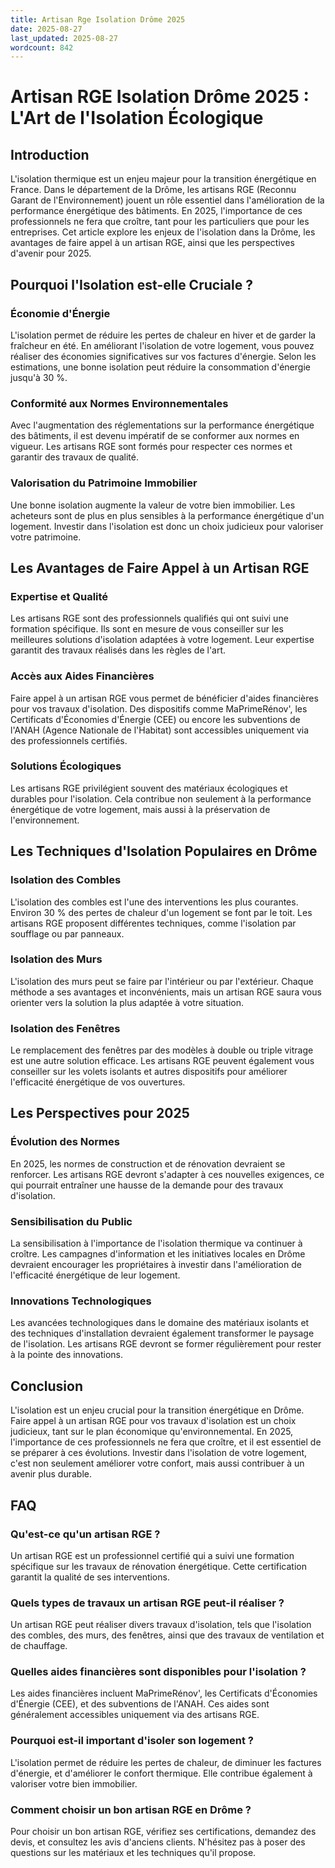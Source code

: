 ```yaml
---
title: Artisan Rge Isolation Drôme 2025
date: 2025-08-27
last_updated: 2025-08-27
wordcount: 842
---
```


# Artisan RGE Isolation Drôme 2025 : L'Art de l'Isolation Écologique

## Introduction

L'isolation thermique est un enjeu majeur pour la transition énergétique en France. Dans le département de la Drôme, les artisans RGE (Reconnu Garant de l'Environnement) jouent un rôle essentiel dans l'amélioration de la performance énergétique des bâtiments. En 2025, l'importance de ces professionnels ne fera que croître, tant pour les particuliers que pour les entreprises. Cet article explore les enjeux de l'isolation dans la Drôme, les avantages de faire appel à un artisan RGE, ainsi que les perspectives d'avenir pour 2025.

## Pourquoi l'Isolation est-elle Cruciale ?

### Économie d'Énergie

L'isolation permet de réduire les pertes de chaleur en hiver et de garder la fraîcheur en été. En améliorant l'isolation de votre logement, vous pouvez réaliser des économies significatives sur vos factures d'énergie. Selon les estimations, une bonne isolation peut réduire la consommation d'énergie jusqu'à 30 %.

### Conformité aux Normes Environnementales

Avec l'augmentation des réglementations sur la performance énergétique des bâtiments, il est devenu impératif de se conformer aux normes en vigueur. Les artisans RGE sont formés pour respecter ces normes et garantir des travaux de qualité.

### Valorisation du Patrimoine Immobilier

Une bonne isolation augmente la valeur de votre bien immobilier. Les acheteurs sont de plus en plus sensibles à la performance énergétique d'un logement. Investir dans l'isolation est donc un choix judicieux pour valoriser votre patrimoine.

## Les Avantages de Faire Appel à un Artisan RGE

### Expertise et Qualité

Les artisans RGE sont des professionnels qualifiés qui ont suivi une formation spécifique. Ils sont en mesure de vous conseiller sur les meilleures solutions d'isolation adaptées à votre logement. Leur expertise garantit des travaux réalisés dans les règles de l'art.

### Accès aux Aides Financières

Faire appel à un artisan RGE vous permet de bénéficier d'aides financières pour vos travaux d'isolation. Des dispositifs comme MaPrimeRénov', les Certificats d'Économies d'Énergie (CEE) ou encore les subventions de l'ANAH (Agence Nationale de l'Habitat) sont accessibles uniquement via des professionnels certifiés.

### Solutions Écologiques

Les artisans RGE privilégient souvent des matériaux écologiques et durables pour l'isolation. Cela contribue non seulement à la performance énergétique de votre logement, mais aussi à la préservation de l'environnement.

## Les Techniques d'Isolation Populaires en Drôme

### Isolation des Combles

L'isolation des combles est l'une des interventions les plus courantes. Environ 30 % des pertes de chaleur d'un logement se font par le toit. Les artisans RGE proposent différentes techniques, comme l'isolation par soufflage ou par panneaux.

### Isolation des Murs

L'isolation des murs peut se faire par l'intérieur ou par l'extérieur. Chaque méthode a ses avantages et inconvénients, mais un artisan RGE saura vous orienter vers la solution la plus adaptée à votre situation.

### Isolation des Fenêtres

Le remplacement des fenêtres par des modèles à double ou triple vitrage est une autre solution efficace. Les artisans RGE peuvent également vous conseiller sur les volets isolants et autres dispositifs pour améliorer l'efficacité énergétique de vos ouvertures.

## Les Perspectives pour 2025

### Évolution des Normes

En 2025, les normes de construction et de rénovation devraient se renforcer. Les artisans RGE devront s'adapter à ces nouvelles exigences, ce qui pourrait entraîner une hausse de la demande pour des travaux d'isolation.

### Sensibilisation du Public

La sensibilisation à l'importance de l'isolation thermique va continuer à croître. Les campagnes d'information et les initiatives locales en Drôme devraient encourager les propriétaires à investir dans l'amélioration de l'efficacité énergétique de leur logement.

### Innovations Technologiques

Les avancées technologiques dans le domaine des matériaux isolants et des techniques d'installation devraient également transformer le paysage de l'isolation. Les artisans RGE devront se former régulièrement pour rester à la pointe des innovations.

## Conclusion

L'isolation est un enjeu crucial pour la transition énergétique en Drôme. Faire appel à un artisan RGE pour vos travaux d'isolation est un choix judicieux, tant sur le plan économique qu'environnemental. En 2025, l'importance de ces professionnels ne fera que croître, et il est essentiel de se préparer à ces évolutions. Investir dans l'isolation de votre logement, c'est non seulement améliorer votre confort, mais aussi contribuer à un avenir plus durable.

## FAQ

### Qu'est-ce qu'un artisan RGE ?

Un artisan RGE est un professionnel certifié qui a suivi une formation spécifique sur les travaux de rénovation énergétique. Cette certification garantit la qualité de ses interventions.

### Quels types de travaux un artisan RGE peut-il réaliser ?

Un artisan RGE peut réaliser divers travaux d'isolation, tels que l'isolation des combles, des murs, des fenêtres, ainsi que des travaux de ventilation et de chauffage.

### Quelles aides financières sont disponibles pour l'isolation ?

Les aides financières incluent MaPrimeRénov', les Certificats d'Économies d'Énergie (CEE), et des subventions de l'ANAH. Ces aides sont généralement accessibles uniquement via des artisans RGE.

### Pourquoi est-il important d'isoler son logement ?

L'isolation permet de réduire les pertes de chaleur, de diminuer les factures d'énergie, et d'améliorer le confort thermique. Elle contribue également à valoriser votre bien immobilier.

### Comment choisir un bon artisan RGE en Drôme ?

Pour choisir un bon artisan RGE, vérifiez ses certifications, demandez des devis, et consultez les avis d'anciens clients. N'hésitez pas à poser des questions sur les matériaux et les techniques qu'il propose.